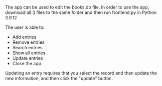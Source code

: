 The app can be used to edit the books.db file.
In order to use the app, download all 3 files to the same folder and then run frontend.py in Python 3.9.12

The user is able to:
- Add entries
- Remove entries
- Search entries
- Show all entries
- Update entries
- Close the app

Updating an entry requires that you select the record and then update the new information, and then click the "update" button.
